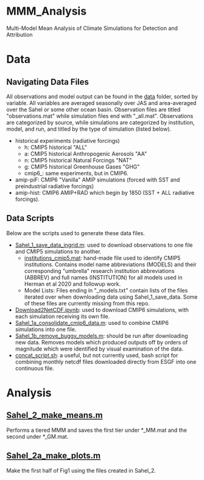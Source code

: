 # MMM_Analysis
Multi-Model Mean Analysis of Climate Simulations for Detection and Attribution

# Data

## Navigating Data Files
All observations and model output can be found in the [data](/data) folder, sorted by variable. All variables are averaged seasonally over JAS and area-averaged over the Sahel or some other ocean basin. 
Observation files are titled "observations.mat" while simulation files end with "\_all.mat". 
Observations are categorized by source, while simulations are categorized by institution, model, and run, and titled by the type of simulation (listed below).
* historical experiments (radiative forcings)
    - h: CMIP5 historical "ALL"  
    - a: CMIP5 historical Anthropogenic Aerosols "AA"  
    - n: CMIP5 historical Natural Forcings "NAT"  
    - g: CMIP5 historical Greenhouse Gases "GHG"  
    - cmip6_: same experiments, but in CMIP6.
* amip-piF: CMIP6 "Vanilla" AMIP simulations (forced with SST and preindustrial radiative forcings)
* amip-hist: CMIP6 AMIP+RAD which begin by 1850 (SST + ALL radiative forcings).  

## Data Scripts
Below are the scripts used to generate these data files. 

* [Sahel_1_save_data_ingrid.m](/Sahel_1_save_data_ingrid.m): used to download observations to one file and CMIP5 simulations to another.
    - [institutions_cmip5.mat](/data/institutions_cmip5.mat): hand-made file used to identify CMIP5 institutions. Contains model name abbreviations (MODELS) and their corresponding "umbrella" research institution abbreviations (ABBREV) and full names (INSTITUTION) for all models used in Herman et al 2020 and followup work.
    - Model Lists: Files ending in "\_models.txt" contain lists of the files iterated over when downloading data using Sahel_1_save_data. Some of these files are currently missing from this repo.
* [Download2NetCDF.ipynb](/Download2NetCDF.ipynb): used to download CMIP6 simulations, with each simulation receiving its own file.
* [Sahel_1a_consolidate_cmip6_data.m](/Sahel_1a_consolidate_cmip6_data.m): used to combine CMIP6 simulations into one file.
* [Sahel_1b_remove_buggy_models.m](/Sahel_1b_remove_buggy_models.m): should be run after downloading new data. Removes models which produced outputs off by orders of magnitude which were identified by visual examination of the data.
* [concat_script.sh](/concat_script.sh): a useful, but not currently used, bash script for combining monthly netcdf files downloaded directly from ESGF into one continuous file.

# Analysis

## [Sahel_2_make_means.m](/Sahel_2_make_means.m)
Performs a tiered MMM and saves the first tier under \*\_MM.mat and the second under \*\_GM.mat.

## [Sahel_2a_make_plots.m](/Sahel_2a_make_plots.m)
Make the first half of Fig1 using the files created in Sahel_2.
